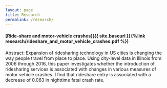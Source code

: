 ```yaml
---
layout: page
title: Research
permalink: /research/
---
```


#### [Ride-share and motor-vehicle crashes]({{ site.baseurl }}{%link research/rideshare_and_motor_vehicle_crashes.pdf %})  

Abstract: Expansion of ridesharing technology in US cities is changing the way people travel from place to place. Using city-level data in Illinois from 2006 through 2016, this paper investigates whether the introduction of ridesharing services is associated with changes in various measures of motor vehicle crashes. I find that rideshare entry is associated with a decrease of 0.063 in nighttime fatal crash rate.  


 
